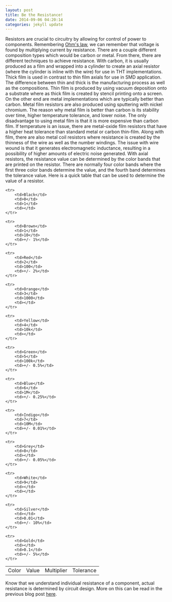 ```yaml
---
layout: post
title: Be the Resistance!
date: 2014-09-06 04:20:14
categories: jekyll update
---
```

Resistors are crucial to circuitry by allowing for control of power to components. Remembering <a href="http://en.wikipedia.org/wiki/Ohm%27s_law">Ohm's law</a>, we can remember that voltage is found by multiplying current by resistance. There are a couple different composition types which would be carbon or metal. From there, there are different techniques to achieve resistance. With carbon, it is usually produced as a film and wrapped into a cylinder to create an axial resistor (where the cylinder is inline with the wire) for use in THT implementations. Thick film is used in contrast to thin film axials for use in SMD application. The difference between thin and thick is the manufacturing process as well as the compositions. Thin film is produced by using vacuum deposition onto a substrate where as thick film is created by stencil printing onto a screen. On the other end are metal implementations which are typically better than carbon. Metal film resistors are also produced using sputtering with nickel chromium. The reason why metal film is better than carbon is its stability over time, higher temperature tolerance, and lower noise. The only disadvantage to using metal film is that it is more expensive than carbon film. If temperature is an issue, there are metal-oxide film resistors that have a higher heat tolerance than standard metal or carbon thin-film. Along with film, there are also metal coil resistors where resistance is created by the thinness of the wire as well as the number windings. The issue with wire wound is that it generates electromagnetic inductance, resulting in a possibility of higher amounts of electric noise generated. 
With axial resistors, the resistance value can be determined by the color bands that are printed on the resistor. There are normally four color bands where the first three color bands determine the value, and the fourth band determines the tolerance value. Here is a quick table that can be used to determine the value of a resistor.
<table align = "center">
	<tr>
		<td>Color</td>
		<td>Value</td>
		<td>Multiplier</td>
		<td>Tolerance</td>
	</tr>
	
	<tr>
		<td>Black</td>
		<td>0</td>
		<td>1</td>
		<td></td>
	</tr>

	<tr>
		<td>Brown</td>
		<td>1</td>
		<td>10</td>
		<td>+/- 1%</td>
	</tr>

	<tr>
		<td>Red</td>
		<td>2</td>
		<td>100</td>
		<td>+/- 2%</td>
	</tr>

	<tr>
		<td>Orange</td>
		<td>3</td>
		<td>1000</td>
		<td></td>
	</tr>

	<tr>
		<td>Yellow</td>
		<td>4</td>
		<td>10k</td>
		<td></td>
	</tr>
	
	<tr>
		<td>Green</td>
		<td>5</td>
		<td>100k</td>
		<td>+/- 0.5%</td>
	</tr>

	<tr>
		<td>Blue</td>
		<td>6</td>
		<td>1M</td>
		<td>+/- 0.25%</td>
	</tr>
	
	<tr>
		<td>Indigo</td>
		<td>7</td>
		<td>10M</td>
		<td>+/- 0.01%</td>
	</tr>
	
	<tr>
		<td>Grey</td>
		<td>8</td>
		<td></td>
		<td>+/- 0.05%</td>
	</tr>
	
	<tr>
		<td>White</td>
		<td>9</td>
		<td></td>
		<td></td>
	</tr>

	<tr>
		<td>Silver</td>
		<td></td>
		<td>0.01</td>
		<td>+/- 10%</td>
	</tr>

	<tr>
		<td>Gold</td>
		<td></td>
		<td>0.1</td>
		<td>+/- 5%</td>
	</tr>
</table>
Know that we understand individual resistance of a component, actual resistance is determined by circuit design. More on this can be read in the previous blog post <a href="http://misw9423.github.io/jekyll/update/2014/09/05/Electrical-Properties.html">here</a>.
